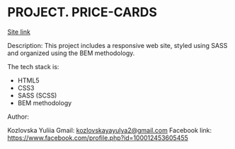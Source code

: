 # PROJECT. PRICE-CARDS

[Site link](https://price-cards-3.netlify.app/)

Description:
This project includes a responsive web site, styled using SASS and organized using the BEM methodology.

The tech stack is:

- HTML5
- CSS3
- SASS (SCSS)
- BEM methodology

Author:

Kozlovska Yuliia
Gmail: kozlovskayayulya2@gmail.com
Facebook link: https://www.facebook.com/profile.php?id=100012453605455
